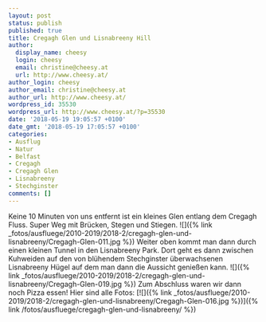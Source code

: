 ```yaml
---
layout: post
status: publish
published: true
title: Cregagh Glen und Lisnabreeny Hill
author:
  display_name: cheesy
  login: cheesy
  email: christine@cheesy.at
  url: http://www.cheesy.at/
author_login: cheesy
author_email: christine@cheesy.at
author_url: http://www.cheesy.at/
wordpress_id: 35530
wordpress_url: http://www.cheesy.at/?p=35530
date: '2018-05-19 19:05:57 +0100'
date_gmt: '2018-05-19 17:05:57 +0100'
categories:
- Ausflug
- Natur
- Belfast
- Cregagh
- Cregagh Glen
- Lisnabreeny
- Stechginster
comments: []
---
```

Keine 10 Minuten von uns entfernt ist ein kleines Glen entlang dem Cregagh Fluss. Super Weg mit Brücken, Stegen und Stiegen.
![]({% link _fotos/ausfluege/2010-2019/2018-2/cregagh-glen-und-lisnabreeny/Cregagh-Glen-011.jpg %})
Weiter oben kommt man dann durch einen kleinen Tunnel in den Lisnabreeny Park. Dort geht es dann zwischen Kuhweiden auf den von blühendem Stechginster überwachsenen Lisnabreeny Hügel auf dem man dann die Aussicht genießen kann.
![]({% link _fotos/ausfluege/2010-2019/2018-2/cregagh-glen-und-lisnabreeny/Cregagh-Glen-019.jpg %})
Zum Abschluss waren wir dann noch Pizza essen!
Hier sind alle Fotos:
[![]({% link _fotos/ausfluege/2010-2019/2018-2/cregagh-glen-und-lisnabreeny/Cregagh-Glen-016.jpg %})]({% link /fotos/ausfluege/cregagh-glen-und-lisnabreeny/ %})
